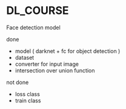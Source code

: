 # DL_COURSE
Face detection model

done
* model ( darknet + fc for object detection ) 
* dataset 
* converter for input image
* intersection over union function 

not done 
* loss class
* train class 
